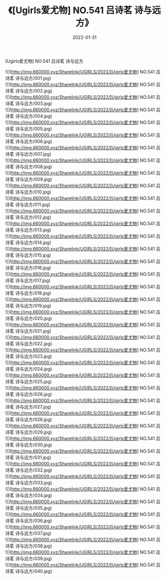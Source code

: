 ﻿---
layout: post
title:  《[Ugirls爱尤物] NO.541 吕诗茗 诗与远方》
date:   2022-01-31
img: http://img.660000.xyz/Sharelink/UGIRLS/2022/[Ugirls爱尤物] NO.541 吕诗茗 诗与远方/000.jpg
categories: [美女, 清纯, 唯美]
---

[Ugirls爱尤物] NO.541 吕诗茗 诗与远方

 ![](http://img.660000.xyz/Sharelink/UGIRLS/2022/[Ugirls爱尤物] NO.541 吕诗茗 诗与远方/001.jpg) <br>![](http://img.660000.xyz/Sharelink/UGIRLS/2022/[Ugirls爱尤物] NO.541 吕诗茗 诗与远方/002.jpg) <br>![](http://img.660000.xyz/Sharelink/UGIRLS/2022/[Ugirls爱尤物] NO.541 吕诗茗 诗与远方/003.jpg) <br>![](http://img.660000.xyz/Sharelink/UGIRLS/2022/[Ugirls爱尤物] NO.541 吕诗茗 诗与远方/004.jpg) <br>![](http://img.660000.xyz/Sharelink/UGIRLS/2022/[Ugirls爱尤物] NO.541 吕诗茗 诗与远方/005.jpg) <br>![](http://img.660000.xyz/Sharelink/UGIRLS/2022/[Ugirls爱尤物] NO.541 吕诗茗 诗与远方/006.jpg) <br>![](http://img.660000.xyz/Sharelink/UGIRLS/2022/[Ugirls爱尤物] NO.541 吕诗茗 诗与远方/007.jpg) <br>![](http://img.660000.xyz/Sharelink/UGIRLS/2022/[Ugirls爱尤物] NO.541 吕诗茗 诗与远方/008.jpg) <br>![](http://img.660000.xyz/Sharelink/UGIRLS/2022/[Ugirls爱尤物] NO.541 吕诗茗 诗与远方/009.jpg) <br>![](http://img.660000.xyz/Sharelink/UGIRLS/2022/[Ugirls爱尤物] NO.541 吕诗茗 诗与远方/010.jpg) <br>![](http://img.660000.xyz/Sharelink/UGIRLS/2022/[Ugirls爱尤物] NO.541 吕诗茗 诗与远方/011.jpg) <br>![](http://img.660000.xyz/Sharelink/UGIRLS/2022/[Ugirls爱尤物] NO.541 吕诗茗 诗与远方/012.jpg) <br>![](http://img.660000.xyz/Sharelink/UGIRLS/2022/[Ugirls爱尤物] NO.541 吕诗茗 诗与远方/013.jpg) <br>![](http://img.660000.xyz/Sharelink/UGIRLS/2022/[Ugirls爱尤物] NO.541 吕诗茗 诗与远方/014.jpg) <br>![](http://img.660000.xyz/Sharelink/UGIRLS/2022/[Ugirls爱尤物] NO.541 吕诗茗 诗与远方/015.jpg) <br>![](http://img.660000.xyz/Sharelink/UGIRLS/2022/[Ugirls爱尤物] NO.541 吕诗茗 诗与远方/016.jpg) <br>![](http://img.660000.xyz/Sharelink/UGIRLS/2022/[Ugirls爱尤物] NO.541 吕诗茗 诗与远方/017.jpg) <br>![](http://img.660000.xyz/Sharelink/UGIRLS/2022/[Ugirls爱尤物] NO.541 吕诗茗 诗与远方/018.jpg) <br>![](http://img.660000.xyz/Sharelink/UGIRLS/2022/[Ugirls爱尤物] NO.541 吕诗茗 诗与远方/019.jpg) <br>![](http://img.660000.xyz/Sharelink/UGIRLS/2022/[Ugirls爱尤物] NO.541 吕诗茗 诗与远方/020.jpg) <br>![](http://img.660000.xyz/Sharelink/UGIRLS/2022/[Ugirls爱尤物] NO.541 吕诗茗 诗与远方/021.jpg) <br>![](http://img.660000.xyz/Sharelink/UGIRLS/2022/[Ugirls爱尤物] NO.541 吕诗茗 诗与远方/022.jpg) <br>![](http://img.660000.xyz/Sharelink/UGIRLS/2022/[Ugirls爱尤物] NO.541 吕诗茗 诗与远方/023.jpg) <br>![](http://img.660000.xyz/Sharelink/UGIRLS/2022/[Ugirls爱尤物] NO.541 吕诗茗 诗与远方/024.jpg) <br>![](http://img.660000.xyz/Sharelink/UGIRLS/2022/[Ugirls爱尤物] NO.541 吕诗茗 诗与远方/025.jpg) <br>![](http://img.660000.xyz/Sharelink/UGIRLS/2022/[Ugirls爱尤物] NO.541 吕诗茗 诗与远方/026.jpg) <br>![](http://img.660000.xyz/Sharelink/UGIRLS/2022/[Ugirls爱尤物] NO.541 吕诗茗 诗与远方/027.jpg) <br>![](http://img.660000.xyz/Sharelink/UGIRLS/2022/[Ugirls爱尤物] NO.541 吕诗茗 诗与远方/028.jpg) <br>![](http://img.660000.xyz/Sharelink/UGIRLS/2022/[Ugirls爱尤物] NO.541 吕诗茗 诗与远方/029.jpg) <br>![](http://img.660000.xyz/Sharelink/UGIRLS/2022/[Ugirls爱尤物] NO.541 吕诗茗 诗与远方/030.jpg) <br>![](http://img.660000.xyz/Sharelink/UGIRLS/2022/[Ugirls爱尤物] NO.541 吕诗茗 诗与远方/031.jpg) <br>![](http://img.660000.xyz/Sharelink/UGIRLS/2022/[Ugirls爱尤物] NO.541 吕诗茗 诗与远方/032.jpg) <br>![](http://img.660000.xyz/Sharelink/UGIRLS/2022/[Ugirls爱尤物] NO.541 吕诗茗 诗与远方/033.jpg) <br>![](http://img.660000.xyz/Sharelink/UGIRLS/2022/[Ugirls爱尤物] NO.541 吕诗茗 诗与远方/034.jpg) <br>![](http://img.660000.xyz/Sharelink/UGIRLS/2022/[Ugirls爱尤物] NO.541 吕诗茗 诗与远方/035.jpg) <br>![](http://img.660000.xyz/Sharelink/UGIRLS/2022/[Ugirls爱尤物] NO.541 吕诗茗 诗与远方/036.jpg) <br>![](http://img.660000.xyz/Sharelink/UGIRLS/2022/[Ugirls爱尤物] NO.541 吕诗茗 诗与远方/037.jpg) <br>![](http://img.660000.xyz/Sharelink/UGIRLS/2022/[Ugirls爱尤物] NO.541 吕诗茗 诗与远方/038.jpg) <br>![](http://img.660000.xyz/Sharelink/UGIRLS/2022/[Ugirls爱尤物] NO.541 吕诗茗 诗与远方/039.jpg) <br>![](http://img.660000.xyz/Sharelink/UGIRLS/2022/[Ugirls爱尤物] NO.541 吕诗茗 诗与远方/040.jpg) <br>